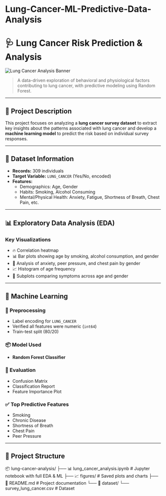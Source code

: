 # Lung-Cancer-ML-Predictive-Data-Analysis

# 🩺 Lung Cancer Risk Prediction & Analysis

![Lung Cancer Analysis Banner](https://img.shields.io/badge/Status-Completed-brightgreen?style=flat-square)  
> A data-driven exploration of behavioral and physiological factors contributing to lung cancer, with predictive modeling using Random Forest.

---

## 📌 Project Description

This project focuses on analyzing a **lung cancer survey dataset** to extract key insights about the patterns associated with lung cancer and develop a **machine learning model** to predict the risk based on individual survey responses.

---

## 🧪 Dataset Information

- **Records:** 309 individuals
- **Target Variable:** `LUNG_CANCER` (Yes/No, encoded)
- **Features:**
  - Demographics: Age, Gender
  - Habits: Smoking, Alcohol Consuming
  - Mental/Physical Health: Anxiety, Fatigue, Shortness of Breath, Chest Pain, etc.

---

## 📊 Exploratory Data Analysis (EDA)

### Key Visualizations
- 🔥 Correlation heatmap
- 📊 Bar plots showing age by smoking, alcohol consumption, and gender
- 🧠 Analysis of anxiety, peer pressure, and chest pain by gender
- 📈 Histogram of age frequency
- 📌 Subplots comparing symptoms across age and gender

---

## 🧠 Machine Learning

### 🔧 Preprocessing
- Label encoding for `LUNG_CANCER`
- Verified all features were numeric (`int64`)
- Train-test split (80/20)

### 📦 Model Used
- **Random Forest Classifier**

### 🧪 Evaluation
- Confusion Matrix
- Classification Report
- Feature Importance Plot

### ✅ Top Predictive Features
- Smoking
- Chronic Disease
- Shortness of Breath
- Chest Pain
- Peer Pressure

---

## 📁 Project Structure
📦 lung-cancer-analysis/
├── 📊 lung_cancer_analysis.ipynb # Jupyter notebook with full EDA & ML
├── 📈 figures/ # Saved plots and charts
├── 📄 README.md # Project documentation
└── 📂 dataset/
└── survey_lung_cancer.csv # Dataset

